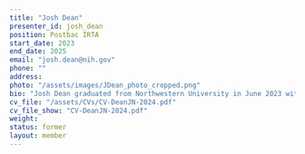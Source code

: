 ```yaml
---
title: "Josh Dean"
presenter_id: josh_dean
position: Postbac IRTA
start_date: 2023
end_date: 2025
email: "josh.dean@nih.gov"
phone: ""
address: 
photo: "/assets/images/JDean_photo_cropped.png"
bio: "Josh Dean graduated from Northwestern University in June 2023 with a major in biomedical engineering. At Northwestern, Josh worked with Dr. Molly Bright to investigate neural and vascular networks and sensorimotor task activation using fMRI. His last and most involved project was exploring the influence of a hypoxia intervention, which has previously shown positive health outcomes to spinal cord injury patients, on brain activation during a motor task. Josh joined SFIM in July 2023 to learn more about ultra-high-field functional MRI. After the conclusion of his fellowship, Josh plans to pursue an MD." 
cv_file: "/assets/CVs/CV-DeanJN-2024.pdf"
cv_file_show: "CV-DeanJN-2024.pdf"
weight: 
status: former
layout: member
---
```

